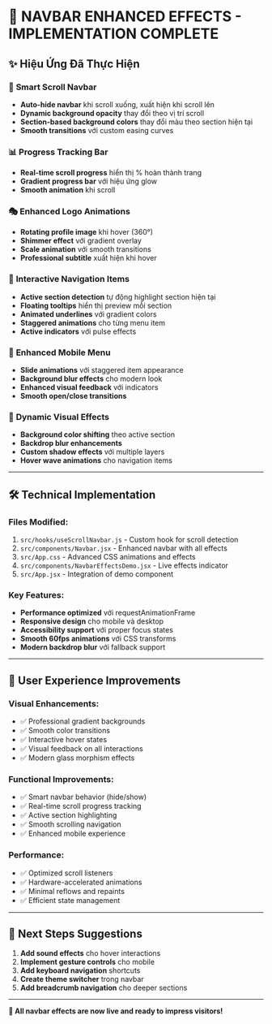 # 🎨 NAVBAR ENHANCED EFFECTS - IMPLEMENTATION COMPLETE

## ✨ Hiệu Ứng Đã Thực Hiện

### 🚀 **Smart Scroll Navbar**
- **Auto-hide navbar** khi scroll xuống, xuất hiện khi scroll lên
- **Dynamic background opacity** thay đổi theo vị trí scroll
- **Section-based background colors** thay đổi màu theo section hiện tại
- **Smooth transitions** với custom easing curves

### 📊 **Progress Tracking Bar**
- **Real-time scroll progress** hiển thị % hoàn thành trang
- **Gradient progress bar** với hiệu ứng glow
- **Smooth animation** khi scroll

### 🎭 **Enhanced Logo Animations**
- **Rotating profile image** khi hover (360°)
- **Shimmer effect** với gradient overlay
- **Scale animation** với smooth transitions
- **Professional subtitle** xuất hiện khi hover

### 🔗 **Interactive Navigation Items**
- **Active section detection** tự động highlight section hiện tại
- **Floating tooltips** hiển thị preview mỗi section
- **Animated underlines** với gradient colors
- **Staggered animations** cho từng menu item
- **Active indicators** với pulse effects

### 📱 **Enhanced Mobile Menu**
- **Slide animations** với staggered item appearance
- **Background blur effects** cho modern look
- **Enhanced visual feedback** với indicators
- **Smooth open/close transitions**

### 🎨 **Dynamic Visual Effects**
- **Background color shifting** theo active section
- **Backdrop blur enhancements** 
- **Custom shadow effects** với multiple layers
- **Hover wave animations** cho navigation items

---

## 🛠️ Technical Implementation

### Files Modified:
1. `src/hooks/useScrollNavbar.js` - Custom hook for scroll detection
2. `src/components/Navbar.jsx` - Enhanced navbar with all effects  
3. `src/App.css` - Advanced CSS animations and effects
4. `src/components/NavbarEffectsDemo.jsx` - Live effects indicator
5. `src/App.jsx` - Integration of demo component

### Key Features:
- **Performance optimized** với requestAnimationFrame
- **Responsive design** cho mobile và desktop
- **Accessibility support** với proper focus states
- **Smooth 60fps animations** với CSS transforms
- **Modern backdrop blur** với fallback support

---

## 🎯 User Experience Improvements

### Visual Enhancements:
- ✅ Professional gradient backgrounds
- ✅ Smooth color transitions
- ✅ Interactive hover states
- ✅ Visual feedback on all interactions
- ✅ Modern glass morphism effects

### Functional Improvements:
- ✅ Smart navbar behavior (hide/show)
- ✅ Real-time scroll progress tracking
- ✅ Active section highlighting
- ✅ Smooth scrolling navigation
- ✅ Enhanced mobile experience

### Performance:
- ✅ Optimized scroll listeners
- ✅ Hardware-accelerated animations
- ✅ Minimal reflows and repaints
- ✅ Efficient state management

---

## 🚀 Next Steps Suggestions

1. **Add sound effects** cho hover interactions
2. **Implement gesture controls** cho mobile
3. **Add keyboard navigation** shortcuts
4. **Create theme switcher** trong navbar
5. **Add breadcrumb navigation** cho deeper sections

---

**🎉 All navbar effects are now live and ready to impress visitors!**